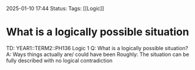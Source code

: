 2025-01-10 17:44
Status: 
Tags: [[Logic]]
# What is a logically possible situation

TD: YEAR1::TERM2::PH136 Logic 1
Q: What is a logically possible situation?
A: Ways things actually are/ could have been
Roughly: The situation can be fully described with no logical contradiction
<!--ID: 1736531142431-->
